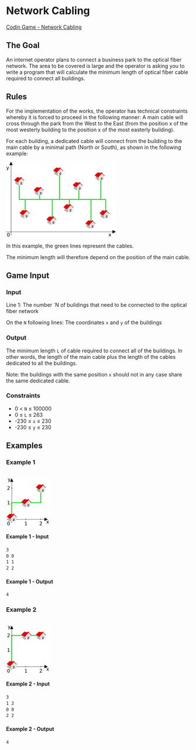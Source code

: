 # Network Cabling

[Codin Game - Network Cabling](https://www.codingame.com/training/medium/network-cabling)

## The Goal

An internet operator plans to connect a business park to the optical fiber network. The area to be covered is large and the operator is asking you to write a program that will calculate the minimum length of optical fiber cable required to connect all buildings.

## Rules

For the implementation of the works, the operator has technical constraints whereby it is forced to proceed in the following manner:
A main cable will cross through the park from the West to the East (from the position x of the most westerly building to the position x of the most easterly building).

For each building, a dedicated cable will connect from the building to the main cable by a minimal path (North or South), as shown in the following example:

![img](imgs/img.png)

In this example, the green lines represent the cables.

The minimum length will therefore depend on the position of the main cable.

## Game Input

### Input

Line 1: The number `N of buildings that need to be connected to the optical fiber network

On the `N` following lines: The coordinates `x` and `y` of the buildings

### Output

The minimum length `L` of cable required to connect all of the buildings. In other words, the length of the main cable plus the length of the cables dedicated to all the buildings.

Note: the buildings with the same position `x` should not in any case share the same dedicated cable.

### Constraints

* 0 < `N` ≤ 100000
* 0 ≤ `L` ≤ 263
* -230 ≤ `x` ≤ 230
* -230 ≤ `y` ≤ 230

## Examples

### Example 1

\
![example](imgs/example.png)

#### Example 1 - Input

```sh
3
0 0
1 1
2 2
```

#### Example 1 - Output

```sh
4
```

### Example 2

\
![example2](imgs/example2.png)

#### Example 2 - Input

```sh
3
1 2
0 0
2 2
```

#### Example 2 - Output

```sh
4
```
